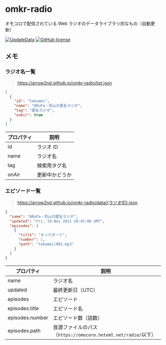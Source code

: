 # omkr-radio

オモコロで配信されている Web ラジオのデータライブラリ的なもの（自動更新）

[![UpdateData](https://github.com/arrow2nd/omkr-radio/actions/workflows/updateData.yaml/badge.svg)](https://github.com/arrow2nd/omkr-radio/actions/workflows/updateData.yaml)
[![GitHub license](https://img.shields.io/github/license/arrow2nd/omkr-radio)](https://github.com/arrow2nd/omkr-radio/blob/main/LICENSE)

## メモ

### ラジオ名一覧

> https://arrow2nd.github.io/omkr-radio/list.json

```json
[
  {
    "id": "tokumei",
    "name": "ARuFa・恐山の匿名ラジオ",
    "tag": "匿名ラジオ",
    "onAir": true
  }
]
```

| プロパティ | 説明           |
| ---------- | -------------- |
| id         | ラジオ ID      |
| name       | ラジオ名       |
| tag        | 検索用タグ名   |
| onAir      | 更新中かどうか |

### エピソード一覧

> https://arrow2nd.github.io/omkr-radio/data/{ラジオID}.json

```json
{
  "name": "ARuFa・恐山の匿名ラジオ",
  "updated": "Fri, 19 Nov 2021 10:45:06 GMT",
  "episodes": [
    {
      "title": "キックボード",
      "number": 1,
      "path": "tokumei/001.mp3"
    }
  ]
}
```

| プロパティ      | 説明                                                          |
| --------------- | ------------------------------------------------------------- |
| name            | ラジオ名                                                      |
| updated         | 最終更新日（UTC）                                             |
| episodes        | エピソード                                                    |
| episodes.title  | エピソード名                                                  |
| episodes.number | エピソード数（話数）                                          |
| episodes.path   | 音源ファイルのパス（`https://omocoro.heteml.net/radio/`以下） |
